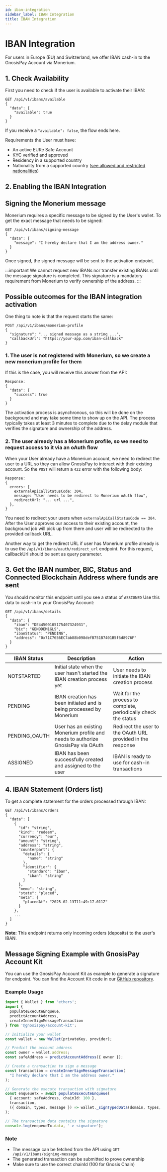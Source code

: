 ```yaml
---
id: iban-integration
sidebar_label: IBAN Integration
title: IBAN Integration
---
```


# IBAN Integration

For users in Europe (EU) and Switzerland, we offer IBAN cash-in to the GnosisPay Account via Monerium.

## 1. Check Availability 

First you need to check if the user is available to activate their IBAN:

```tsx
GET /api/v1/ibans/available
{
  "data": {
    "available": true
  }
}
```

If you receive a `"available": false`, the flow ends here.

Requirements the User must have:

- An active EURe Safe Account 
- KYC verified and approved 
- Residency in a supported country 
- Nationality from a supported country ([see allowed and restricted nationalities](https://help.gnosispay.com/en/articles/9795352-nationalities-allowed-and-restricted-for-the-iban-feature))

## 2. Enabling the IBAN Integration

## Signing the Monerium message  

Monerium requires a specific message to be signed by the User's wallet.
To get the exact message that needs to be signed:

```tsx
GET /api/v1/ibans/signing-message
{
  "data": {
    "message": "I hereby declare that I am the address owner."
  }
}
```

Once signed, the signed message will be sent to the activation endpoint.  

:::important
We cannot request new IBANs nor transfer existing IBANs until the message signature is completed. This signature is a mandatory requirement from Monerium to verify ownership of the address.
:::

## Possible outcomes for the IBAN integration activation
 
One thing to note is that the request starts the same: 

```tsx
POST /api/v1/ibans/monerium-profile
{
  "signature": "... signed message as a string ...",
  "callbackUrl": "https://your-app.com/iban-callback"
}
```

### 1. The user is not registered with Monerium, so we create a new monerium profile for them 

If this is the case, you will receive this answer from the API:

```tsx
Response:
{
  "data": {
    "success": true
  }
}
```
The activation process is asynchronous, so this will be done on the background and may take some time to show up on the API. The process typically takes at least 3 minutes to complete due to the delay module that verifies the signature and ownership of the address. 

### 2. The user already has a Monerium profile, so we need to request access to it via an oAuth flow

When your User already have a Monerium account, we need to redirect the user to a URL so they can allow GnosisPay to interact with 
their existing account. So the `POST` will return a `422` error with the following body: 

```tsx
Response:
{
  errors: {
    externalApiCallStatusCode: 304,
    message: "User needs to be redirect to Monerium oAuth flow",
    redirectUrl: "... url ...",
  },
}
```

You need to redirect your users when `externalApiCallStatusCode == 304`. 
After the User approves our access to their existing account, the background job will pick up from there and user will be redirected to the provided callback URL.

Another way to get the redirect URL if user has Monerium profile already is to use the `/api/v1/ibans/oauth/redirect_url` endpoint.
For this request, callbackUrl should be sent as query parameter.


## 3. Get the IBAN number, BIC, Status and Connected Blockchain Address where funds are sent

You should monitor this endpoint until you see a status of `ASSIGNED`
Use this data to cash-in to your GnosisPay Account:
```tsx
GET /api/v1/ibans/details
{
  "data": {
    "iban": "DE44500105175407324931",
    "bic": "GENODEM1GLS",
    "ibanStatus": "PENDING",
    "address": "0x71C7656EC7ab88b098defB751B7401B5f6d8976F"
  }
}
```

| IBAN Status | Description | Action |
| ------------- | -------------- | -------------- |
| NOTSTARTED | Initial state when the user hasn't started the IBAN creation process yet | User needs to initiate the IBAN creation process |
| PENDING | IBAN creation has been initiated and is being processed by Monerium | Wait for the process to complete, periodically check the status |
| PENDING_OAUTH | User has an existing Monerium profile and needs to authorize GnosisPay via OAuth | Redirect the user to the OAuth URL provided in the response |
| ASSIGNED | IBAN has been successfully created and assigned to the user | IBAN is ready to use for cash-in transactions |


## 4. IBAN Statement (Orders list)

To get a complete statement for the orders processed through IBAN: 

```tsx
GET /api/v1/ibans/orders
{
  "data": [
    {
      "id": "string",
      "kind": "redeem",
      "currency": "eur",
      "amount": "string",
      "address": "string",
      "counterpart": {
        "details": {
          "name": "string"
        },
        "identifier": {
          "standard": "iban",
          "iban": "string"
        }
      },
      "memo": "string",
      "state": "placed",
      "meta": {
        "placedAt": "2025-02-13T11:49:17.011Z"
      }
    }, 
    ... 
  ]
}
```

**Note:** This endpoint returns only incoming orders (deposits) to the user's IBAN.

## Message Signing Example with GnosisPay Account Kit

You can use the GnosisPay Account Kit as example to generate a signature for endpoint.
You can find the Account Kit code in our [GitHub repository](https://github.com/gnosispay/account-kit/).

### Example Usage

```typescript
import { Wallet } from 'ethers';
import { 
  populateExecuteEnqueue, 
  predictAccountAddress,
  createInnerSignMessageTransaction 
} from '@gnosispay/account-kit';

// Initialize your wallet
const wallet = new Wallet(privateKey, provider);

// Predict the account address
const owner = wallet.address;
const safeAddress = predictAccountAddress({ owner });

// Create a transaction to sign a message
const transaction = createInnerSignMessageTransaction(
  "I hereby declare that I am the address owner."
);

// Generate the execute transaction with signature
const enqueueTx = await populateExecuteEnqueue(
  { account: safeAddress, chainId: 100 },
  transaction,
  ({ domain, types, message }) => wallet._signTypedData(domain, types, message)
);

// The transaction data contains the signature
console.log(enqueueTx.data, '-> signature');
```

### Note
- The message can be fetched from the API using `GET /api/v1/ibans/signing-message`
- The generated transaction can be submitted to prove ownership
- Make sure to use the correct chainId (100 for Gnosis Chain) 